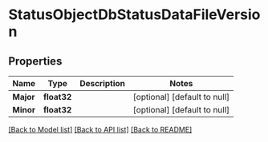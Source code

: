 # StatusObjectDbStatusDataFileVersion

## Properties
Name | Type | Description | Notes
------------ | ------------- | ------------- | -------------
**Major** | **float32** |  | [optional] [default to null]
**Minor** | **float32** |  | [optional] [default to null]

[[Back to Model list]](../README.md#documentation-for-models) [[Back to API list]](../README.md#documentation-for-api-endpoints) [[Back to README]](../README.md)


